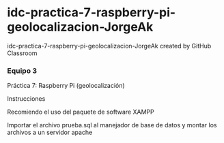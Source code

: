 # idc-practica-7-raspberry-pi-geolocalizacion-JorgeAk
idc-practica-7-raspberry-pi-geolocalizacion-JorgeAk created by GitHub Classroom
<h3>Equipo 3</h3>

Práctica 7: Raspberry Pi (geolocalización)
<p> Instrucciones</p>
<p>Recomiendo el uso del paquete de software XAMPP</p>
<p>Importar el archivo prueba.sql al manejador de base de datos
y montar los archivos a un servidor apache</p>  
